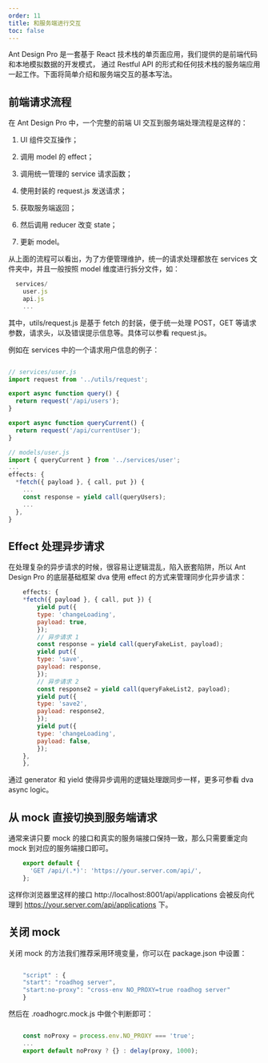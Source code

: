 ```yaml
---
order: 11
title: 和服务端进行交互
toc: false
---
```


Ant Design Pro 是一套基于 React 技术栈的单页面应用，我们提供的是前端代码和本地模拟数据的开发模式， 通过 Restful API 的形式和任何技术栈的服务端应用一起工作。下面将简单介绍和服务端交互的基本写法。

## 前端请求流程

在 Ant Design Pro 中，一个完整的前端 UI 交互到服务端处理流程是这样的：

1. UI 组件交互操作；

2. 调用 model 的 effect；

3. 调用统一管理的 service 请求函数；

4. 使用封装的 request.js 发送请求；

5. 获取服务端返回；

6. 然后调用 reducer 改变 state；

7. 更新 model。

从上面的流程可以看出，为了方便管理维护，统一的请求处理都放在 services 文件夹中，并且一般按照 model 维度进行拆分文件，如：

```jsx
  services/
    user.js
    api.js
    ...
```

其中，utils/request.js 是基于 fetch 的封装，便于统一处理 POST，GET 等请求参数，请求头，以及错误提示信息等。具体可以参看 request.js。

例如在 services 中的一个请求用户信息的例子：


```jsx

// services/user.js
import request from '../utils/request';

export async function query() {
  return request('/api/users');
}

export async function queryCurrent() {
  return request('/api/currentUser');
}

// models/user.js
import { queryCurrent } from '../services/user';
...
effects: {
  *fetch({ payload }, { call, put }) {
    ...
    const response = yield call(queryUsers);
    ...
  },
}
```

## Effect 处理异步请求

在处理复杂的异步请求的时候，很容易让逻辑混乱，陷入嵌套陷阱，所以 Ant Design Pro 的底层基础框架 dva 使用 effect 的方式来管理同步化异步请求：

```jsx
    effects: {
    *fetch({ payload }, { call, put }) {
        yield put({
        type: 'changeLoading',
        payload: true,
        });
        // 异步请求 1
        const response = yield call(queryFakeList, payload);
        yield put({
        type: 'save',
        payload: response,
        });
        // 异步请求 2
        const response2 = yield call(queryFakeList2, payload);
        yield put({
        type: 'save2',
        payload: response2,
        });
        yield put({
        type: 'changeLoading',
        payload: false,
        });
    },
    },
```

通过 generator 和 yield 使得异步调用的逻辑处理跟同步一样，更多可参看 dva async logic。


## 从 mock 直接切换到服务端请求

通常来讲只要 mock 的接口和真实的服务端接口保持一致，那么只需要重定向 mock 到对应的服务端接口即可。

```jsx
    export default {
      'GET /api/(.*)': 'https://your.server.com/api/',
    };
```
这样你浏览器里这样的接口 http://localhost:8001/api/applications 会被反向代理到 https://your.server.com/api/applications 下。


## 关闭 mock

关闭 mock 的方法我们推荐采用环境变量，你可以在 package.json 中设置：

```jsx

    "script" : {
    "start": "roadhog server",
    "start:no-proxy": "cross-env NO_PROXY=true roadhog server"
    }

```

然后在 .roadhogrc.mock.js 中做个判断即可：

```jsx

    const noProxy = process.env.NO_PROXY === 'true';
    ...
    export default noProxy ? {} : delay(proxy, 1000);

```